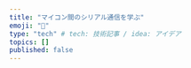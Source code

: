 ```yaml
---
title: "マイコン間のシリアル通信を学ぶ"
emoji: "💬"
type: "tech" # tech: 技術記事 / idea: アイデア
topics: []
published: false
---
```

